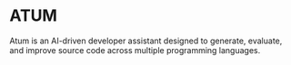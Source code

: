 # ATUM
Atum is an AI-driven developer assistant designed to generate, evaluate, and improve source code across multiple programming languages.
